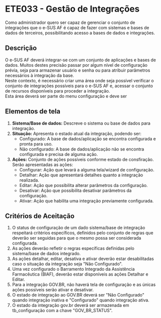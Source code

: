 # ETE033 - Gestão de Integrações

Como administrador quero ser capaz de gerenciar o conjunto de integrações que o e-SUS AF é capaz de fazer com sistemas e bases de dados de terceiros, possibilitando acesso a bases de dados e integrações.

## Descrição

O e-SUS AF deverá integrar-se com um conjunto de aplicações e bases de dados. Muitos destes precisão passar por algum nível de configuração prévia, seja para armazenar usuário e senha ou para atribuir parâmetros necessários à integração da base.  
Neste contexto, é necessário criar uma área onde seja possível verificar o conjunto de integrações possíveis para o e-SUS AF e, acessar o conjunto de recursos disponíveis para proceder a integração.  
Esta área deverá ser parte do menu configuração e deve ser

## Elementos de tela

1. **Sistema/Base de dados:** Descreve o sistema ou base de dados para integração.
2. **Situação:** Apresenta o estado atual da integração, podendo ser:
    - Configurado: A base de dados/aplicação se encontra configurada e pronta para uso.
    - Não configurado: A base de dados/aplicação não se encontra configurada e precisa de alguma ação.
3. **Ações:** Conjunto de ações possíveis conforme estado de consfiração. Serão apresentadas as ações:
    - Configurar: Ação que levará a alguma tela/wizard de configuração.
    - Detalhar: Ação que apresentará detalhes quanto a integração realizada.
    - Editar: Ação que possibilita alterar parâmetros da configuração.
    - Desativar: Ação que possibilita desativar parâmetros da configuração.
    - Ativar: Ação que habilita uma integração previamente configurada.

## Critérios de Aceitação

1. O status de configuração de um dado sistema/base de integração respeitará critérios específicos, definidos pelo conjunto de regras que deverão ser seguidas para que o mesmo possa ser considerada configurada.
2. As ações deverão refletir o regras específicas definidas pelo sistema/base de dados integrado.
3. As ações detalhar, editar, desativa e ativar deverão estar desabilitadas caso o situação da integração seja "Não Configurado".
4. Uma vez configurado o Barramento Integrado da Assistência Farmacêutica (BIAF),  deverão estar disponíveis as ações Detalhar e Editar.
5. Para a integração GOV.BR, não haverá tela de configuração e as únicas ações possíveis serão ativar e desativar.
6. O estado de integração ao GOV.BR deverá ser "Não Configurado" quando integração inativa e "Configurado" quando integração ativa.
7. O estado da integração gov.br deverá ser armazenada em tb_configuração com a chave "GOV_BR_STATUS".
